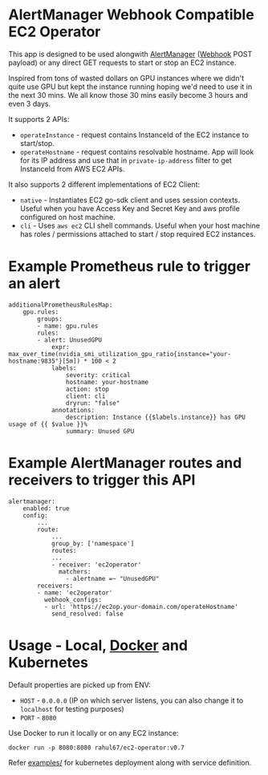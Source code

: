 # AlertManager Webhook Compatible EC2 Operator

This app is designed to be used alongwith [AlertManager](https://prometheus.io/docs/alerting/latest/alertmanager/) ([Webhook](https://prometheus.io/docs/alerting/latest/configuration/#webhook_config) POST payload) or any direct GET requests to start or stop an EC2 instance.

Inspired from tons of wasted dollars on GPU instances where we didn't quite use GPU but kept the instance running hoping we'd need to use it in the next 30 mins. We all know those 30 mins easily become 3 hours and even 3 days.

It supports 2 APIs:
* `operateInstance` - request contains InstanceId of the EC2 instance to start/stop.
* `operateHostname` - request contains resolvable hostname. App will look for its IP address and use that in `private-ip-address` filter to get InstanceId from AWS EC2 APIs.

It also supports 2 different implementations of EC2 Client:
* `native` - Instantiates EC2 go-sdk client and uses session contexts. Useful when you have Access Key and Secret Key and aws profile configured on host machine.
* `cli` - Uses `aws ec2` CLI shell commands. Useful when your host machine has roles / permissions attached to start / stop required EC2 instances.

# Example Prometheus rule to trigger an alert
    additionalPrometheusRulesMap:
        gpu.rules:
            groups:
            - name: gpu.rules
            rules:
            - alert: UnusedGPU
                expr: max_over_time(nvidia_smi_utilization_gpu_ratio{instance="your-hostname:9835"}[5m]) * 100 < 2
                labels:
                    severity: critical
                    hostname: your-hostname
                    action: stop
                    client: cli
                    dryrun: "false"
                annotations:
                    description: Instance {{$labels.instance}} has GPU usage of {{ $value }}%
                    summary: Unused GPU

# Example AlertManager routes and receivers to trigger this API
    alertmanager:
        enabled: true
        config:
            ...
            route:
                ...
                group_by: ['namespace']
                routes:
                ...
                - receiver: 'ec2operator'
                  matchers:
                    - alertname =~ "UnusedGPU"
            receivers:
            - name: 'ec2operator'
              webhook_configs:
              - url: 'https://ec2op.your-domain.com/operateHostname'
                send_resolved: false

# Usage - Local, [Docker](https://hub.docker.com/repository/docker/rahul67/ec2-operator/general) and Kubernetes
Default properties are picked up from ENV:
* `HOST` - `0.0.0.0` (IP on which server listens, you can also change it to `localhost` for testing purposes)
* `PORT` - `8080`

Use Docker to run it locally or on any EC2 instance:

    docker run -p 8080:8080 rahul67/ec2-operator:v0.7

Refer [examples/](https://github.com/rahul67/ec2-operator/tree/master/examples) for kubernetes deployment along with service definition.
